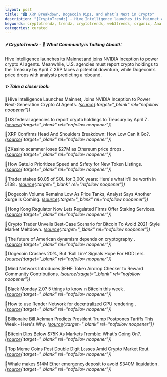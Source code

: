 ```yaml
---
layout: post
title: "🏙️ XRP Breakdown, Dogecoin Dips, and What’s Next in Crypto"
description: "[CryptoTrendz] - Hive Intelligence launches its Mainnet and joins NVIDIA Inception to power crypto AI agents. Meanwhile, U.S. agencies must report crypto holdings to the Treasury by April 7. XRP faces a potential downturn, while Dogecoin’s price drops with analysts predicting a rebound."
keywords: cryptotrendz, trendz, cryptotrends, web3trends, organic, Analyst, SOL, Market, Web3, Bitcoin, Airdrop, Token, Trump, AI, Crypto, Ethereum, Network
categories: curated
---
```


##### ⚡ CryptoTrendz - 📌 *What Community is Talking About!:*

Hive Intelligence launches its Mainnet and joins NVIDIA Inception to power crypto AI agents. Meanwhile, U.S. agencies must report crypto holdings to the Treasury by April 7. XRP faces a potential downturn, while Dogecoin’s price drops with analysts predicting a rebound.

##### ✨ *Take a closer look:*


🔹Hive Intelligence Launches Mainnet, Joins NVIDIA Inception to Power Next-Generation Crypto AI Agents. *([source](https://s.avyag.com/vzmm){:target="_blank" rel="nofollow noopener"})*

🔹US federal agencies to report crypto holdings to Treasury by April 7 . *([source](https://s.avyag.com/nbig){:target="_blank" rel="nofollow noopener"})*

🔹XRP Confirms Head And Shoulders Breakdown: How Low Can It Go?. *([source](https://s.avyag.com/chl9){:target="_blank" rel="nofollow noopener"})*

🔹ZKasino scammer loses $27M as Ethereum price drops . *([source](https://s.avyag.com/qzpk){:target="_blank" rel="nofollow noopener"})*

🔹How Gate.io Prioritizes Speed and Safety for New Token Listings. *([source](https://s.avyag.com/3an4){:target="_blank" rel="nofollow noopener"})*

🔹Trader stakes $0.05 of SOL for 3,000 years: Here's what it'll be worth in 5138 . *([source](https://s.avyag.com/xgxu){:target="_blank" rel="nofollow noopener"})*

🔹Dogecoin Volume Remains Low As Price Tanks, Analyst Says Another Surge Is Coming. *([source](https://s.avyag.com/7lyh){:target="_blank" rel="nofollow noopener"})*

🔹Hong Kong Regulator Now Lets Regulated Firms Offer Staking Services. *([source](https://s.avyag.com/cobe){:target="_blank" rel="nofollow noopener"})*

🔹Crypto Trader Unveils Best-Case Scenario for Bitcoin To Avoid 2021-Style Market Meltdown. *([source](https://s.avyag.com/0ksl){:target="_blank" rel="nofollow noopener"})*

🔹The future of American dynamism depends on cryptography . *([source](https://s.avyag.com/atgv){:target="_blank" rel="nofollow noopener"})*

🔹Dogecoin Crashes 20%, But 'Bull Line' Signals Hope For HODLers. *([source](https://s.avyag.com/5hxz){:target="_blank" rel="nofollow noopener"})*

🔹Mind Network Introduces $FHE Token Airdrop Checker to Reward Community Contributions. *([source](https://s.avyag.com/kcjm){:target="_blank" rel="nofollow noopener"})*

🔹Black Monday 2.0? 5 things to know in Bitcoin this week . *([source](https://s.avyag.com/hid6){:target="_blank" rel="nofollow noopener"})*

🔹How to use Render Network for decentralized GPU rendering . *([source](https://s.avyag.com/zhse){:target="_blank" rel="nofollow noopener"})*

🔹Billionaire Bill Ackman Predicts President Trump Postpones Tariffs This Week - Here's Why. *([source](https://s.avyag.com/x7d1){:target="_blank" rel="nofollow noopener"})*

🔹Bitcoin Dips Below $75K As Markets Tremble: What's Going On?. *([source](https://s.avyag.com/373q){:target="_blank" rel="nofollow noopener"})*

🔹Top Meme Coins Post Double Digit Losses Amid Crypto Market Rout. *([source](https://s.avyag.com/o7q3){:target="_blank" rel="nofollow noopener"})*

🔹Whale makes $14M Ether emergency deposit to avoid $340M liquidation . *([source](https://s.avyag.com/vuxo){:target="_blank" rel="nofollow noopener"})*

